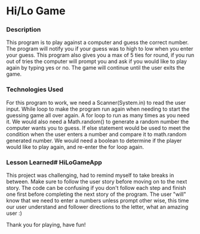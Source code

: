 # Hi/Lo Game


### Description
This program is to play against a computer and guess the correct number. The program will notify you if your guess was to high to low when you enter your guess. This program also gives you a max of 5 ties for round, if you run out of tries the computer will prompt you and ask if you would like to play again by typing yes or no. The game will continue until the user exits the game.  

### Technologies Used
For this program to work, we need a Scanner(System.in) to read the user input.
While loop to make the program run again when needing to start the guessing game all over again.
A for loop to run as many times as you need it.
We would also need a Math.random() to generate a random number the computer wants you to guess.
If else statement would be used to meet the condition when the user enters a number and compare it to math.random generated number.
We would need a boolean to determine if the player would like to play again, and re-enter the for loop again.

### Lesson Learned# HiLoGameApp
This project was challenging, had to remind myself to take breaks in between.
Make sure to follow the user story before moving on to the next story. The code can be confusing if you don't follow each step and finish one first before completing the next story of the program. 
The user "will" know that we need to enter a numbers unless prompt other wise, this time our user understand and follower directions to the letter, what an amazing user :)

Thank you for playing, have fun!